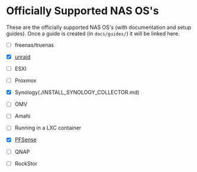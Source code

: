 # Officially Supported NAS OS's

These are the officially supported NAS OS's (with documentation and setup guides).
Once a guide is created (in `docs/guides/`) it will be linked here.

- [ ] freenas/truenas
- [x] [unraid](./INSTALL_UNRAID.md)
- [ ] ESXI
- [ ] Proxmox
- [x] Synology(./INSTALL_SYNOLOGY_COLLECTOR.md)
- [ ] OMV
- [ ] Amahi
- [ ] Running in a LXC container
- [x] [PFSense](./INSTALL_UNRAID.md)
- [ ] QNAP
- [ ] RockStor

